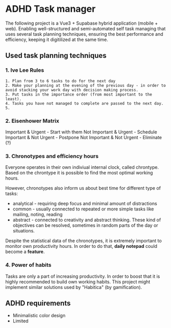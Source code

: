 # ADHD Task manager
The following project is a Vue3 + Supabase hybrid application (mobile + web).
Enabling well-structured and semi-automated self task managing that uses several task planning techniques,
ensuring the best performance and efficiency, keeping it digitilized at the same time. 

## Used task planning techniques
### 1. Ive Lee Rules
    1. Plan from 3 to 6 tasks to do for the next day
    2. Make your planning at the evening of the previous day - in order to avoid stacking your work day with decision making process.
    3. Put tasks in the importance order (from most important to the least).
    4. Tasks you have not managed to complete are passed to the next day.
    5. 

### 2. Eisenhower Matrix
Important & Urgent - Start with them
Not Important & Urgent - Schedule
Important & Not Urgent - Postpone
Not Important & Not Urgent - Eliminate (?)

### 3. Chronotypes and efficiency hours
Everyone operates in their own indiviual internal clock, called chrontype.
Based on the chrontype it is possible to find the most optimal working hours.

However, chronotypes also inform us about best time for different type of tasks:
- analytical - requiring deep focus and minimal amount of distractions
- common - usually connected to repeated or more simple tasks like mailing, noting, reading
- abstract - connected to creativity and abstract thinking. These kind of objectives can be resolved, sometimes in random parts of the day or situations.

Despite the statistical data of the chronotypes, it is extremely important to monitor own productivity hours. 
In order to do that, **daily notepad** could become a **feature**.

### 4. Power of habits
Tasks are only a part of increasing productivity. In order to boost that it is highly recommended to build own working habits. This project might implement similar solutions used by "Habitica" (by gamification).

## ADHD requirements
- Minimalistic color design
- Limited 